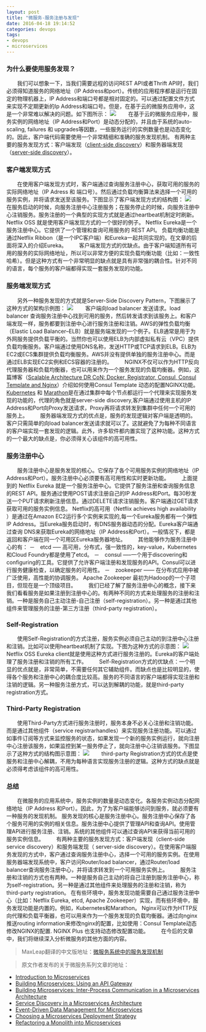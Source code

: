 ```yaml
---
layout: post
title: "微服务-服务注册与发现"
date: 2016-04-18 19:14:52
categories: devops
tags: 
- devops
- microservices
---
```

### 为什么要使用服务发现？
　　我们可以想象一下，当我们需要远程的访问REST API或者Thrift API时，我们必须得知道服务的网络地址（IP Address和port）。传统的应用程序都是运行在固定的物理机器上，IP Address和端口号都是相对固定的。可以通过配置文件方式来实现不定期更新的Ip Address和端口号。但是，在基于云的微服务应用中，这是一个非常难以解决的问题。如下图所示：
![](/assets/img/theproblemofdiscovery.png)
　　在基于云的微服务应用中，服务实例的网络地址（IP Address和Port）是动态分配的，并且由于系统的auto-scaling, failures 和 upgrades等因数，一些服务运行的实例数量也是动态变化的。因此，客户端代码需要使用一个非常精细和准确的服务发现机制。
有两种主要的服务发现方式：客户端发现（[client-side discovery](http://microservices.io/patterns/client-side-discovery.html)）和服务器端发现（[server-side discovery](http://microservices.io/patterns/server-side-discovery.html)）。

### 客户端发现方式
　　在使用客户端发现方式时，客户端通过查询服务注册中心，获取可用的服务的实际网络地址（IP Adress 和 端口号）。然后通过负载均衡算法来选择一个可用的服务实例，并将请求发送至该服务。下图显示了客户端发现方式的结构图：
![](/assets/img/pattern-clientside.png)
　　在服务启动的时候，向服务注册中心注册服务；在服务停止的时候，向服务注册中心注销服务。服务注册的一个典型的实现方式就是通过heartbeat机制定时刷新。Netflix OSS 就是使用客户端发现方式的一个很好的例子。  Netflix Eureka是一个服务注册中心。它提供了一个管理和查询可用服务的 REST API。 负载均衡功能是通过Netflix Ribbon（是一个IPC客户端）和Eureka一起共同实现的。在文章的后面将深入的介绍Eureka。
　　客户端发现方式的优缺点。由于客户端知道所有可用的服务的实际网络地址，所以可以非常方便的实现负载均衡功能（比如：一致性哈希）。但是这种方式有一个非常明显的缺点就是具有非常强的耦合性。针对不同的语言，每个服务的客户端都得实现一套服务发现的功能。

### 服务端发现方式
　　另外一种服务发现的方式就是Server-Side Discovery Pattern，下图展示了这种方式的架构示例图：
![](/assets/img/pattern-serverside.png)
　　客户端向load balancer 发送请求。load balancer 查询服务注册中心找到可用的服务，然后转发请求到该服务上。和客户端发现一样，服务都要到注册中心进行服务注册和注销。AWS的弹性负载均衡（Elastic Load Balancer–ELB）就是服务端发现的一个例子。ELB通常是用于为外网服务提供负载平衡的。当然你也可以使用ELB为内部虚拟私有云（VPC）提供负载均衡服务。客户端通过使用DNS名称，发送HTTP或TCP请求到ELB。ELB为EC2或ECS集群提供负载均衡服务。AWS并没有提供单独的服务注册中心。而是通过ELB实现EC2实例和ECS容器的注册的。
　　NGINX不仅可以作为HTTP反向代理服务器和负载均衡器，也可以用来作为一个服务发现的负载均衡器。例如，这篇博客（[Scalable Architecture DR CoN: Docker, Registrator, Consul, Consul Template and Nginx](https://www.airpair.com/scalable-architecture-with-docker-consul-and-nginx)）介绍如何使用Consul Template 动态的配置NGINX功能。
[Kubernetes](https://github.com/kubernetes/kubernetes/blob/master/docs/design/architecture.md) 和 [Marathon](https://mesosphere.github.io/marathon/docs/service-discovery-load-balancing.html)是在通过集群中每个节点都运行一个代理来实现服务发现的功能的，代理的角色就是server-side discovery,客户端通过使用主机的IP Address和Port向Proxy发送请求，Proxy再将请求转发到集群中任何一个可用的服务上。
　　服务器端发现方式的优点是，服务的发现逻辑对客户端是透明的。客户只需简单的向load balancer发送请求就可以了。这就避免了为每种不同语言的客户端实现一套发现的逻辑。此外，许多软件都内置实现了这种功能。这种方式的一个最大的缺点是，你必须得关心该组件的高可用性。

### 服务注册中心
　　服务注册中心是服务发现的核心。它保存了各个可用服务实例的网络地址（IP Address和Port）。服务注册中心必须要有高可用性和实时更新功能。
　　上面提到的 Netflix Eureka 就是一个服务注册中心。它提供了服务注册和查询服务信息的REST API。服务通过使用POST请求注册自己的IP Address和Port。每30秒发送一个PUT请求刷新注册信息。通过DELETE请求注销服务。客户端通过GET请求获取可用的服务实例信息。
Netflix的高可用（Netflix achieves high availability ）是通过在Amazon EC2运行多个实例来实现的,每一个Eureka服务都有一个弹性IP Address。当Eureka服务启动时，有DNS服务器动态的分配。Eureka客户端通过查询 DNS来获取Eureka的网络地址（IP Address和Port）。一般情况下，都是返回和客户端在同一个可用区Eureka服务器地址。
　　其他能够作为服务注册中心的有：
－　etcd —– 高可用，分布式，强一致性的，key-value，Kubernetes和Cloud Foundry都是使用了etcd。
－　consul —–一个用于discovering和 configuring的工具。它提供了允许客户端注册和发现服务的API。Consul可以进行服务健康检查，以确定服务的可用性。
－　zookeeper —— 在分布式应用中被广泛使用，高性能的协调服务。 Apache Zookeeper 最初为Hadoop的一个子项目，但现在是一个顶级项目。
　　我们已经了解了服务注册中心的概念，接下来我们看看服务是如果注册到注册中心的。有两种不同的方式来处理服务的注册和注销。一种是服务自己主动注册-自己注册（self-registration）。另一种是通过其他组件来管理服务的注册-第三方注册（third-party registration）。

### Self-Registration
　　使用Self-Registration的方式注册，服务实例必须自己主动的到注册中心注册和注销。比如可以使用heartbeat机制了实现。下图为这种方式的示意图：
![](/assets/img/pattern-selfregistration.png)
　　Netflix OSS Eureka client就是使用这种方式进行服务注册的。Eureka的客户端处理了服务注册和注销的所有工作。
　　Self-Registration方式的优缺点：一个明显的优点就是，非常简单，不需要任何其它辅助组件。而缺点也是比较明显的，使得各个服务和注册中心的耦合度比较高。服务的不同语言的客户端都得实现注册和注销的逻辑。另一种服务注册方式，可以达到解耦的功能，就是third-party registration方式。

### Third-Party Registration
　　使用Third-Party方式进行服务注册时，服务本身不必关心注册和注销功能。而是通过其他组件（service registrarhandles）来实现服务注册功能。可以通过如事件订阅等方式来监控服务的状态，如果发现一个新的服务实例运行，就向注册中心注册该服务，如果监控到某一服务停止了，就向注册中心注销该服务。下图显示了这种方式的结构图示意图：
![](/assets/img/pattern-thirdparties.png)
　　third-party Registration方式的优点是使服务和注册中心解耦，不用为每种语言实现服务注册的逻辑。这种方式的缺点就是必须得考虑该组件的高可用性。

### 总结
　　在微服务的应用系统中，服务实例的数量是动态变化。各服务实例动态分配网络地址（IP Address 和Port）。因此，为了为客户端能够访问到服务，就必须要有一种服务的发现机制。
服务发现的核心是服务注册中心。服务注册中心保存了各个服务可用的实例的相关信息。服务注册中心提供了管理API和查询API。使用管理API进行服务注册、注销。系统的其他组件可以通过查询API来获得当前可用的服务实例信息。
　　有两种主要的服务发现方式：客户端发现（client-side service discovery）和服务端发现（ server-side discovery）。在使用客户端服务发现的方式中，客户通过查询服务注册中心，选择一个可用的服务实例。在使用服务器端发现系统中，客户访问Router/load balancer，通过Router/load balancer查询服务注册中心，并将请求转发到一个可用服务实例上。
　　服务注册和注销的方式也有两种。一种是服务自己主动的将自己注册到服务注册中心，称为self-registration。另一种是通过其他组件来处理服务的注册和注销，称为third-party registration。
在有些环境中，服务发现功能需要自己通过服务注册中心（比如：Netflix Eureka, etcd, Apache Zookeeper）实现，而有些环境中，服务发现功能是内置的。例如，Kubernetes和Marathon。
Nginx可以作为HTTP反向代理和负载平衡器，也可以用来作为一个服务发现的负载均衡器。通过向nginx推送routing information来修改nginx的配置，比如使用：Consul Template动态修改NGINX的配置. NGINX Plus 也支持动态修改配置功能。
　　在今后的文章中，我们将继续深入分析微服务的其他方面的内容。

>MaxLeap翻译的中文版地址：[微服务系统中的服务发现机制](https://blog.maxleap.cn/archives/524)

>原文作者发布的关于微服务系列文章的地址：
- [Introduction to Microservices](https://www.nginx.com/blog/introduction-to-microservices/)
- [Building Microservices: Using an API Gateway](https://www.nginx.com/blog/building-microservices-using-an-api-gateway/)
- [Building Microservices: Inter-Process Communication in a Microservices Architecture](https://www.nginx.com/blog/building-microservices-inter-process-communication/)
- [Service Discovery in a Microservices Architecture](https://www.nginx.com/blog/service-discovery-in-a-microservices-architecture/)
- [Event-Driven Data Management for Microservices](https://www.nginx.com/blog/event-driven-data-management-microservices/)
- [Choosing a Microservices Deployment Strategy](https://www.nginx.com/blog/deploying-microservices/)
- [Refactoring a Monolith into Microservices](https://www.nginx.com/blog/refactoring-a-monolith-into-microservices/)


